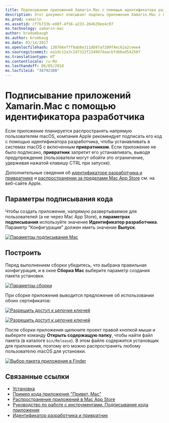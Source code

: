 ```yaml
---
title: Подписывание приложений Xamarin.Mac с помощью идентификатора разработчика
description: Этот документ описывает подпись приложения Xamarin.Mac с помощью идентификатора разработчика, чтобы его можно было распространять за пределами Mac App Store. В нем описаны параметры подписи кода и сборка.
ms.prod: xamarin
ms.assetid: cf7b733b-e08f-4f56-a233-264b29ee4c97
ms.technology: xamarin-mac
author: bradumbaugh
ms.author: brumbaug
ms.date: 03/14/2017
ms.openlocfilehash: 130766ef7f9ab8e311db97a7209f4ec62a2ceee4
ms.sourcegitcommit: ea1dc12a3c2d7322f234997daacbfdb6ad542507
ms.translationtype: HT
ms.contentlocale: ru-RU
ms.lasthandoff: 06/05/2018
ms.locfileid: "34792308"
---
```

# <a name="signing-xamarinmac-apps-with-a-developer-id"></a>Подписывание приложений Xamarin.Mac с помощью идентификатора разработчика

Если приложение планируется распространять напрямую пользователям macOS, компания Apple рекомендует подписать его код с помощью идентификатора разработчика, чтобы устанавливать в системах macOS с включенным **привратником**. Если приложение не было подписано, **привратник** запретит его устанавливать, выводя предупреждение (пользователи могут обойти это ограничение, удерживая нажатой клавишу CTRL при запуске).

Дополнительные сведения об [идентификаторе разработчика и привратнике](https://developer.apple.com/resources/developer-id/) и [распространении за пределами Mac App Store](https://developer.apple.com/library/content/documentation/IDEs/Conceptual/AppDistributionGuide/Introduction/Introduction.html) см. на веб-сайте Apple.

## <a name="code-signing-options"></a>Параметры подписывания кода

Чтобы создать приложение, напрямую развертываемое для пользователей (а не через Mac App Store), в **параметрах подписывания** используйте значение **Идентификатор разработчика**. Параметр "Конфигурация" должен иметь значение **Выпуск**.

 [![](signing-images/config02.png "Параметры подписывания Mac")](signing-images/config02.png#lightbox)


## <a name="build"></a>Построить

Перед выполнением сборки убедитесь, что выбрана правильная конфигурация, и в окне **Сборка Mac** выберите параметр создания пакета установки.

[![](signing-images/config03.png "Параметры сборки")](signing-images/config03.png#lightbox)

При сборке приложения выводится предложение об использовании обоих сертификатов:

 [![](signing-images/image57.png "Разрешить доступ к цепочке ключей")](signing-images/image57.png#lightbox)

 [![](signing-images/image58.png "Разрешить доступ к цепочке ключей")](signing-images/image58.png#lightbox)

После сборки приложения щелкните проект правой кнопкой мыши и выберите команду **Открыть содержащую папку**, чтобы найти файл пакета (в каталоге `bin/Release`). В этом файле содержится установщик для приложения, поэтому его можно распространять любому пользователю macOS для установки.

 [![](signing-images/image59.png "Выбор пакета приложения в Finder")](signing-images/image59.png#lightbox)

## <a name="related-links"></a>Связанные ссылки

- [Установка](~//mac/get-started/installation.md)
- [Пример кода приложения "Привет, Mac"](~//mac/get-started/hello-mac.md)
- [Распространение приложений в Mac App Store](https://developer.apple.com/devcenter/mac/checklist/)
- [Руководство по работе с инструментами. Подписывание кода приложения](https://developer.apple.com/library/mac/#documentation/ToolsLanguages/Conceptual/OSXWorkflowGuide/CodeSigning/CodeSigning.html)
- [Идентификатор разработчика и привратник](https://developer.apple.com/resources/developer-id/)
